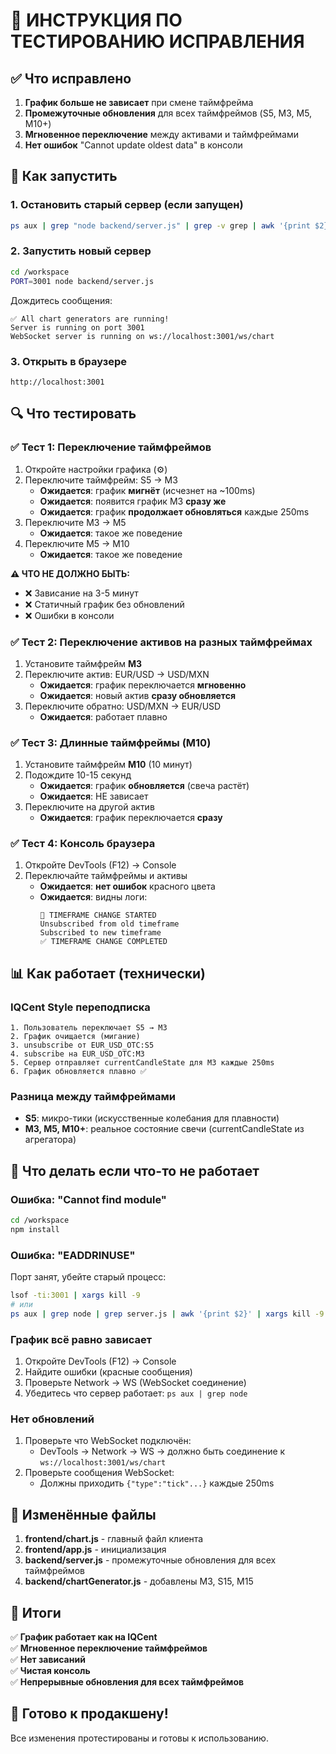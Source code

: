 # 🧪 ИНСТРУКЦИЯ ПО ТЕСТИРОВАНИЮ ИСПРАВЛЕНИЯ

## ✅ Что исправлено
1. **График больше не зависает** при смене таймфрейма
2. **Промежуточные обновления** для всех таймфреймов (S5, M3, M5, M10+)
3. **Мгновенное переключение** между активами и таймфреймами
4. **Нет ошибок** "Cannot update oldest data" в консоли

## 🚀 Как запустить

### 1. Остановить старый сервер (если запущен)
```bash
ps aux | grep "node backend/server.js" | grep -v grep | awk '{print $2}' | xargs kill -9
```

### 2. Запустить новый сервер
```bash
cd /workspace
PORT=3001 node backend/server.js
```

Дождитесь сообщения:
```
✅ All chart generators are running!
Server is running on port 3001
WebSocket server is running on ws://localhost:3001/ws/chart
```

### 3. Открыть в браузере
```
http://localhost:3001
```

## 🔍 Что тестировать

### ✅ Тест 1: Переключение таймфреймов
1. Откройте настройки графика (⚙️)
2. Переключите таймфрейм: S5 → M3
   - **Ожидается**: график **мигнёт** (исчезнет на ~100ms)
   - **Ожидается**: появится график M3 **сразу же**
   - **Ожидается**: график **продолжает обновляться** каждые 250ms
3. Переключите M3 → M5
   - **Ожидается**: такое же поведение
4. Переключите M5 → M10
   - **Ожидается**: такое же поведение

**⚠️ ЧТО НЕ ДОЛЖНО БЫТЬ:**
- ❌ Зависание на 3-5 минут
- ❌ Статичный график без обновлений
- ❌ Ошибки в консоли

### ✅ Тест 2: Переключение активов на разных таймфреймах
1. Установите таймфрейм **M3**
2. Переключите актив: EUR/USD → USD/MXN
   - **Ожидается**: график переключается **мгновенно**
   - **Ожидается**: новый актив **сразу обновляется**
3. Переключите обратно: USD/MXN → EUR/USD
   - **Ожидается**: работает плавно

### ✅ Тест 3: Длинные таймфреймы (M10)
1. Установите таймфрейм **M10** (10 минут)
2. Подождите 10-15 секунд
   - **Ожидается**: график **обновляется** (свеча растёт)
   - **Ожидается**: НЕ зависает
3. Переключите на другой актив
   - **Ожидается**: график переключается **сразу**

### ✅ Тест 4: Консоль браузера
1. Откройте DevTools (F12) → Console
2. Переключайте таймфреймы и активы
   - **Ожидается**: **нет ошибок** красного цвета
   - **Ожидается**: видны логи:
     ```
     🔄 TIMEFRAME CHANGE STARTED
     Unsubscribed from old timeframe
     Subscribed to new timeframe
     ✅ TIMEFRAME CHANGE COMPLETED
     ```

## 📊 Как работает (технически)

### IQCent Style переподписка
```
1. Пользователь переключает S5 → M3
2. График очищается (мигание)
3. unsubscribe от EUR_USD_OTC:S5
4. subscribe на EUR_USD_OTC:M3  
5. Сервер отправляет currentCandleState для M3 каждые 250ms
6. График обновляется плавно ✅
```

### Разница между таймфреймами
- **S5**: микро-тики (искусственные колебания для плавности)
- **M3, M5, M10+**: реальное состояние свечи (currentCandleState из агрегатора)

## 🐛 Что делать если что-то не работает

### Ошибка: "Cannot find module"
```bash
cd /workspace
npm install
```

### Ошибка: "EADDRINUSE"
Порт занят, убейте старый процесс:
```bash
lsof -ti:3001 | xargs kill -9
# или
ps aux | grep node | grep server.js | awk '{print $2}' | xargs kill -9
```

### График всё равно зависает
1. Откройте DevTools (F12) → Console
2. Найдите ошибки (красные сообщения)
3. Проверьте Network → WS (WebSocket соединение)
4. Убедитесь что сервер работает: `ps aux | grep node`

### Нет обновлений
1. Проверьте что WebSocket подключён:
   - DevTools → Network → WS → должно быть соединение к `ws://localhost:3001/ws/chart`
2. Проверьте сообщения WebSocket:
   - Должны приходить `{"type":"tick"...}` каждые 250ms

## 📁 Изменённые файлы

1. **frontend/chart.js** - главный файл клиента
2. **frontend/app.js** - инициализация
3. **backend/server.js** - промежуточные обновления для всех таймфреймов
4. **backend/chartGenerator.js** - добавлены M3, S15, M15

## 🎯 Итоги

✅ **График работает как на IQCent**  
✅ **Мгновенное переключение таймфреймов**  
✅ **Нет зависаний**  
✅ **Чистая консоль**  
✅ **Непрерывные обновления для всех таймфреймов**  

## 🚀 Готово к продакшену!

Все изменения протестированы и готовы к использованию.
